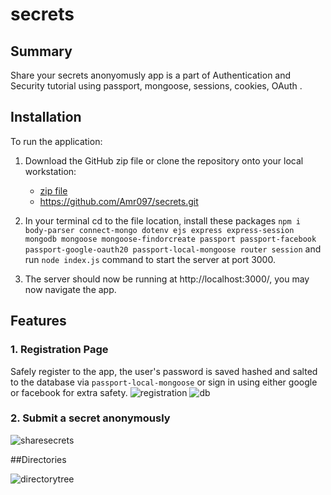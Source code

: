 # secrets

## Summary

Share your secrets anonyomusly app is a part of Authentication and Security tutorial using passport, mongoose, sessions, cookies, OAuth .

## Installation

To run the application:

 1. Download the GitHub zip file or clone the repository onto your local workstation:
    - [zip file](https://github.com/Amr097/secrets/archive/master.zip)
    - https://github.com/Amr097/secrets.git
    
 2. In your terminal cd to the file location, install these packages 
`npm i body-parser connect-mongo dotenv ejs express express-session mongodb mongoose mongoose-findorcreate passport passport-facebook passport-google-oauth20 passport-local-mongoose router session` 
  and run `node index.js` command to start the server at port 3000.
 
 3. The server should now be running at http://localhost:3000/, you may now navigate the app.

 ## Features

### 1. Registration Page

Safely register to the app, the user's password is saved hashed and salted to the database via `passport-local-mongoose` or sign in using either google or facebook for extra safety.
![registration](https://user-images.githubusercontent.com/127849429/232618929-dd714167-93dd-4ece-95ad-e1b8426f2059.png)
![db](https://user-images.githubusercontent.com/127849429/232619042-46f3a805-75a8-4d65-ad33-6c393bbef7c0.png)

### 2. Submit a secret anonymously
![sharesecrets](https://user-images.githubusercontent.com/107508295/181660841-c943ede1-854e-48ad-afad-50880c5a6dc0.PNG)


##Directories

![directorytree](https://user-images.githubusercontent.com/127849429/232842143-33577623-9cfe-473f-81f3-52cd62844b7a.png)

